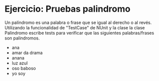 Ejercicio: Pruebas palindromo
=============================

Un palíndromo es una palabra o frase que se igual al derecho o al revés.
Utilizando la funcionalidad de "TestCase" de NUnit y la clase la clase Palindromo escribe tests para verificar que las siguientes palabras/frases son palindromos.

* ana
* amar da drama
* anana
* luz azul
* oso baboso
* yo soy
